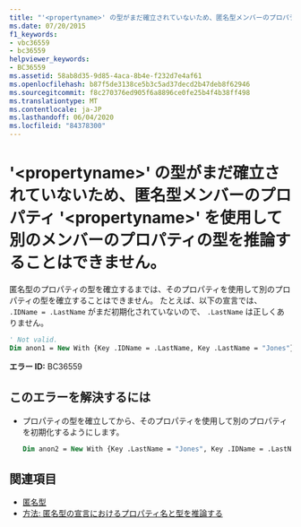 ```yaml
---
title: "'<propertyname>' の型がまだ確立されていないため、匿名型メンバーのプロパティ '<propertyname>' を使用して別のメンバーのプロパティの型を推論することはできません。"
ms.date: 07/20/2015
f1_keywords:
- vbc36559
- bc36559
helpviewer_keywords:
- BC36559
ms.assetid: 58ab8d35-9d85-4aca-8b4e-f232d7e4af61
ms.openlocfilehash: b87f5de3138ce5b3c5ad37decd2b47deb8f62946
ms.sourcegitcommit: f8c270376ed905f6a8896ce0fe25b4f4b38ff498
ms.translationtype: MT
ms.contentlocale: ja-JP
ms.lasthandoff: 06/04/2020
ms.locfileid: "84378300"
---
```

# <a name="anonymous-type-member-property-propertyname-cannot-be-used-to-infer-the-type-of-another-member-property-because-the-type-of-propertyname-is-not-yet-established"></a>'\<propertyname>' の型がまだ確立されていないため、匿名型メンバーのプロパティ '\<propertyname>' を使用して別のメンバーのプロパティの型を推論することはできません。

匿名型のプロパティの型を確立するまでは、そのプロパティを使用して別のプロパティの型を確立することはできません。 たとえば、以下の宣言では、 `.IDName = .LastName` がまだ初期化されていないので、 `.LastName` は正しくありません。

```vb
' Not valid.
Dim anon1 = New With {Key .IDName = .LastName, Key .LastName = "Jones"}
```

**エラー ID:** BC36559

## <a name="to-correct-this-error"></a>このエラーを解決するには

- プロパティの型を確立してから、そのプロパティを使用して別のプロパティを初期化するようにします。

  ```vb
  Dim anon2 = New With {Key .LastName = "Jones", Key .IDName = .LastName}
  ```

## <a name="see-also"></a>関連項目

- [匿名型](../programming-guide/language-features/objects-and-classes/anonymous-types.md)
- [方法: 匿名型の宣言におけるプロパティ名と型を推論する](../programming-guide/language-features/objects-and-classes/how-to-infer-property-names-and-types-in-anonymous-type-declarations.md)
